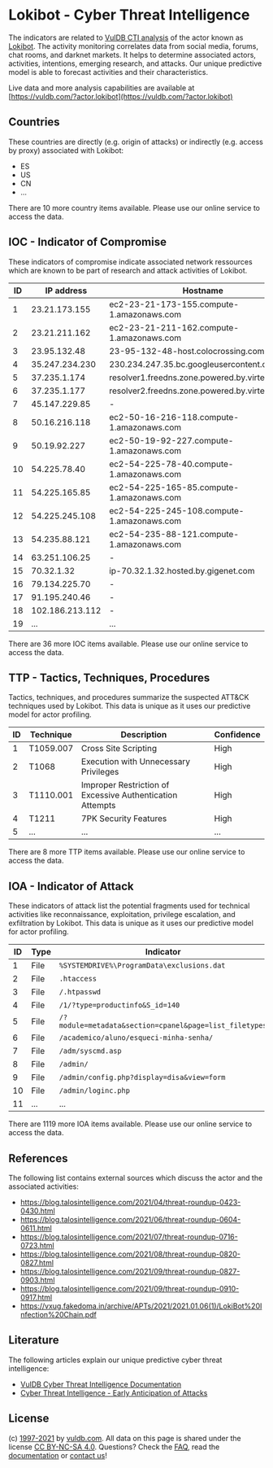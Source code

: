 # Lokibot - Cyber Threat Intelligence

The indicators are related to [VulDB CTI analysis](https://vuldb.com/?doc.cti) of the actor known as [Lokibot](https://vuldb.com/?actor.lokibot). The activity monitoring correlates data from social media, forums, chat rooms, and darknet markets. It helps to determine associated actors, activities, intentions, emerging research, and attacks. Our unique predictive model is able to forecast activities and their characteristics.

Live data and more analysis capabilities are available at [https://vuldb.com/?actor.lokibot](https://vuldb.com/?actor.lokibot)

## Countries

These countries are directly (e.g. origin of attacks) or indirectly (e.g. access by proxy) associated with Lokibot:

* ES
* US
* CN
* ...

There are 10 more country items available. Please use our online service to access the data.

## IOC - Indicator of Compromise

These indicators of compromise indicate associated network ressources which are known to be part of research and attack activities of Lokibot.

ID | IP address | Hostname | Confidence
-- | ---------- | -------- | ----------
1 | 23.21.173.155 | ec2-23-21-173-155.compute-1.amazonaws.com | Medium
2 | 23.21.211.162 | ec2-23-21-211-162.compute-1.amazonaws.com | Medium
3 | 23.95.132.48 | 23-95-132-48-host.colocrossing.com | High
4 | 35.247.234.230 | 230.234.247.35.bc.googleusercontent.com | Medium
5 | 37.235.1.174 | resolver1.freedns.zone.powered.by.virtexxa.com | High
6 | 37.235.1.177 | resolver2.freedns.zone.powered.by.virtexxa.com | High
7 | 45.147.229.85 | - | High
8 | 50.16.216.118 | ec2-50-16-216-118.compute-1.amazonaws.com | Medium
9 | 50.19.92.227 | ec2-50-19-92-227.compute-1.amazonaws.com | Medium
10 | 54.225.78.40 | ec2-54-225-78-40.compute-1.amazonaws.com | Medium
11 | 54.225.165.85 | ec2-54-225-165-85.compute-1.amazonaws.com | Medium
12 | 54.225.245.108 | ec2-54-225-245-108.compute-1.amazonaws.com | Medium
13 | 54.235.88.121 | ec2-54-235-88-121.compute-1.amazonaws.com | Medium
14 | 63.251.106.25 | - | High
15 | 70.32.1.32 | ip-70.32.1.32.hosted.by.gigenet.com | High
16 | 79.134.225.70 | - | High
17 | 91.195.240.46 | - | High
18 | 102.186.213.112 | - | High
19 | ... | ... | ...

There are 36 more IOC items available. Please use our online service to access the data.

## TTP - Tactics, Techniques, Procedures

Tactics, techniques, and procedures summarize the suspected ATT&CK techniques used by Lokibot. This data is unique as it uses our predictive model for actor profiling.

ID | Technique | Description | Confidence
-- | --------- | ----------- | ----------
1 | T1059.007 | Cross Site Scripting | High
2 | T1068 | Execution with Unnecessary Privileges | High
3 | T1110.001 | Improper Restriction of Excessive Authentication Attempts | High
4 | T1211 | 7PK Security Features | High
5 | ... | ... | ...

There are 8 more TTP items available. Please use our online service to access the data.

## IOA - Indicator of Attack

These indicators of attack list the potential fragments used for technical activities like reconnaissance, exploitation, privilege escalation, and exfiltration by Lokibot. This data is unique as it uses our predictive model for actor profiling.

ID | Type | Indicator | Confidence
-- | ---- | --------- | ----------
1 | File | `%SYSTEMDRIVE%\ProgramData\exclusions.dat` | High
2 | File | `.htaccess` | Medium
3 | File | `/.htpasswd` | Medium
4 | File | `/1/?type=productinfo&S_id=140` | High
5 | File | `/?module=metadata&section=cpanel&page=list_filetypes` | High
6 | File | `/academico/aluno/esqueci-minha-senha/` | High
7 | File | `/adm/syscmd.asp` | High
8 | File | `/admin/` | Low
9 | File | `/admin/config.php?display=disa&view=form` | High
10 | File | `/admin/loginc.php` | High
11 | ... | ... | ...

There are 1119 more IOA items available. Please use our online service to access the data.

## References

The following list contains external sources which discuss the actor and the associated activities:

* https://blog.talosintelligence.com/2021/04/threat-roundup-0423-0430.html
* https://blog.talosintelligence.com/2021/06/threat-roundup-0604-0611.html
* https://blog.talosintelligence.com/2021/07/threat-roundup-0716-0723.html
* https://blog.talosintelligence.com/2021/08/threat-roundup-0820-0827.html
* https://blog.talosintelligence.com/2021/09/threat-roundup-0827-0903.html
* https://blog.talosintelligence.com/2021/09/threat-roundup-0910-0917.html
* https://vxug.fakedoma.in/archive/APTs/2021/2021.01.06(1)/LokiBot%20Infection%20Chain.pdf

## Literature

The following articles explain our unique predictive cyber threat intelligence:

* [VulDB Cyber Threat Intelligence Documentation](https://vuldb.com/?doc.cti)
* [Cyber Threat Intelligence - Early Anticipation of Attacks](https://www.scip.ch/en/?labs.20201022)

## License

(c) [1997-2021](https://vuldb.com/?doc.changelog) by [vuldb.com](https://vuldb.com/?doc.about). All data on this page is shared under the license [CC BY-NC-SA 4.0](https://creativecommons.org/licenses/by-nc-sa/4.0/). Questions? Check the [FAQ](https://vuldb.com/?doc.faq), read the [documentation](https://vuldb.com/?doc) or [contact us](https://vuldb.com/?contact)!
